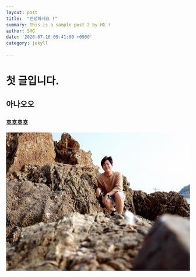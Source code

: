 ```yaml
---
layout: post
title:  "안녕하세요 !"
summary: This is a sample post 2 by HG !
author: SHG
date: '2020-07-16 09:41:00 +0900'
category: jekyll

---
```


# 첫 글입니다.

## 아나오오

### 호호호호



![실험1](../images/2021-07-15-첫글입니다/실험1.jpg)
